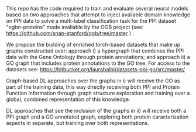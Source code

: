 This repo has the code required to train and evaluate several neural models based on two approaches that attempt to inject avaliable domain knowledge on PPI data to solve a multi-label classification task for the PPI dataset "ogbn-proteins" made avaliable by the OGB project (see: https://github.com/snap-stanford/ogb/tree/master ) .


We propose the building of enriched torch-based datasets that make up graphs constructed over: approach i) a hypergraph that combines the PPI data with the Gene Ontology through protein annotations; and approach ii) a GO graph that includes protein annotations to the GO tree.
For access to the datasets see: https://bitbucket.org/laurabalbi/datasets-ppi-go/src/master/

Graph-based DL approaches over the graphs in i) will receive the GO as part of the training data, this way directly receiving both PPI and Protein Function information through graph structure exploration and training over a global, combined representation of this knowledge.

DL approaches that see the inclusion of the graphs in ii) will receive both a PPI graph and a GO annotated graph, exploring both protein caracterization aspects in separate, but training over both representations.

